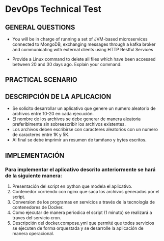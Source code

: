 # DevOps Technical Test
## GENERAL QUESTIONS
- You will be in charge of running a set of JVM-based microservices connected to MongoDB, exchanging messages through a kafka broker and communicating with external clients using HTTP Restful Services











- Provide a Linux command to delete all files which have been accessed between 20 and 30 days ago. Explain your command.


## PRACTICAL SCENARIO
## DESCRIPCIÓN DE LA APLICACION
- Se solicito desarrollar un aplicativo que genere un numero aleatorio de archivos entre 10-20 en cada ejecución.
- El nombre de los archivos se debe generar de manera aleatoria preferiblmente sin sobreescribir los archivos existentes.
- Los archivos deben escribirse con caracteres aleatorios con un numero de caracteres entre 1K y 5K.
- Al final se debe imprimir un resumen de tamñano y bytes escritos.

## IMPLEMENTACIÓN
### Para implementar el aplicativo descrito anteriormente se hará de la siguiente manera:
1. Presentación del script en python que modela el aplicativo.
2. Contenedor corriendo con nginx que saca los archivos generados por el script.
3. Conversion de los programas en servicios a través de la tecnología de contenedores de Docker.
4. Como ejecutar de manera periodica el script (1 minuto) se realizará a traves del servicio cron.
5. Descripción del docker.compose.yml que permité que todos servicios se ejecuten de forma orquestada y se desarrolle la aplicación de manera operacional.
